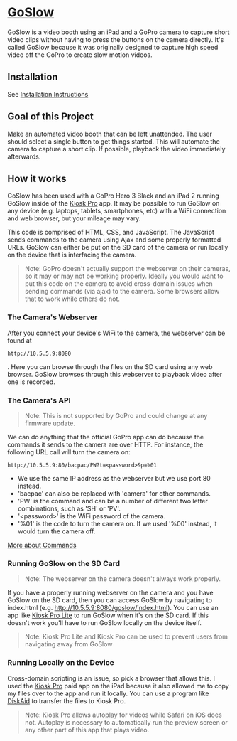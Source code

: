 # [GoSlow](https://github.com/g00ds0n/goslow)

GoSlow is a video booth using an iPad and a GoPro camera to capture short video clips without having to press the buttons on the camera directly. It's called GoSlow because it was originally designed to capture high speed video off the GoPro to create slow motion videos.

## Installation

See [Installation Instructions](https://github.com/g00ds0n/goslow/wiki/Installation)

## Goal of this Project

Make an automated video booth that can be left unattended. The user should select a single button to get things started. This will automate the camera to capture a short clip. If possible, playback the video immediately afterwards.

## How it works

GoSlow has been used with a GoPro Hero 3 Black and an iPad 2 running GoSlow inside of the [Kiosk Pro](http://www.kioskproapp.com/itunes-apps) app. It may be possible to run GoSlow on any device (e.g. laptops, tablets, smartphones, etc) with a WiFi connection and web browser, but your mileage may vary.

This code is comprised of HTML, CSS, and JavaScript. The JavaScript sends commands to the camera using Ajax and some properly formatted URLs. GoSlow can either be put on the SD card of the camera or run locally on the device that is interfacing the camera.

> Note: GoPro doesn't actually support the webserver on their cameras, so it may or may not be working properly. Ideally you would want to put this code on the camera to avoid cross-domain issues when sending commands (via ajax) to the camera. Some browsers allow that to work while others do not.

### The Camera's Webserver

After you connect your device's WiFi to the camera, the webserver can be found at
```
http://10.5.5.9:8080
```
. Here you can browse through the files on the SD card using any web browser. GoSlow browses through this webserver to playback video after one is recorded.

### The Camera's API

> Note: This is not supported by GoPro and could change at any firmware update.

We can do anything that the official GoPro app can do because the commands it sends to the camera are over HTTP. For instance, the following URL call will turn the camera on:

```
http://10.5.5.9:80/bacpac/PW?t=<password>&p=%01
```

* We use the same IP address as the webserver but we use port 80 instead.
* 'bacpac' can also be replaced with 'camera' for other commands.
* 'PW' is the command and can be a number of different two letter combinations, such as 'SH' or 'PV'.
* '&lt;password&gt;' is the WiFi password of the camera.
* '%01' is the code to turn the camera on. If we used '%00' instead, it would turn the camera off.

[More about Commands](https://github.com/g00ds0n/goslow/wiki/Commands)

### Running GoSlow on the SD Card

> Note: The webserver on the camera doesn't always work properly.

If you have a properly running webserver on the camera and you have GoSlow on the SD card, then you can access GoSlow by navigating to index.html (e.g. http://10.5.5.9:8080/goslow/index.html). You can use an app like [Kiosk Pro Lite](http://www.kioskproapp.com/itunes-apps) to run GoSlow when it's on the SD card. If this doesn't work you'll have to run GoSlow locally on the device itself.

> Note: Kiosk Pro Lite and Kiosk Pro can be used to prevent users from navigating away from GoSlow

### Running Locally on the Device

Cross-domain scripting is an issue, so pick a browser that allows this. I used the [Kiosk Pro](http://www.kioskproapp.com/itunes-apps) paid app on the iPad because it also allowed me to copy my files over to the app and run it locally. You can use a program like [DiskAid](http://www.digidna.net/diskaid) to transfer the files to Kiosk Pro.

> Note: Kiosk Pro allows autoplay for videos while Safari on iOS does not. Autoplay is necessary to automatically run the preview screen or any other part of this app that plays video.
